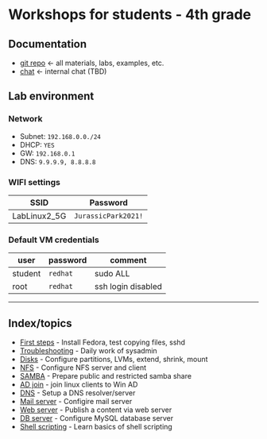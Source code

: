 # Workshops for students - 4th grade

## Documentation
* [git repo](https://github.com/OndraLipo/students-workshops/tree/master/praxe-v-TE/praxe_4_rocnik) <- all materials, labs, examples, etc.
* [chat]() <- internal chat (TBD)

## Lab environment
### Network
- Subnet: `192.168.0.0./24`
- DHCP: `YES`
- GW: `192.168.0.1`
- DNS: `9.9.9.9, 8.8.8.8`

### WIFI settings
| SSID | Password |
| --- | --- |
| LabLinux2_5G | `JurassicPark2021!` |

### Default VM credentials
| user | password | comment |
| --- | --- | --- |
| student | `redhat` | sudo ALL |
| root | `redhat` | ssh login disabled |

---

## Index/topics
* [First steps](first-steps.md) - Install Fedora, test copying files, sshd 
* [Troubleshooting](troubleshooting.md) - Daily work of sysadmin
* [Disks](disks.md) - Configure partitions, LVMs, extend, shrink, mount
* [NFS](nfs.md) - Configure NFS server and client
* [SAMBA](samba.md) - Prepare public and restricted samba share
* [AD join](ad-join.md) - join linux clients to Win AD
* [DNS](dns.md) - Setup a DNS resolver/server
* [Mail server](postfix.md) - Configire mail server
* [Web server](apache.md) - Publish a content via web server
* [DB server](mysql.md) - Configure MySQL database server
* [Shell scripting](shell-scripting.md) - Learn basics of shell scripting

